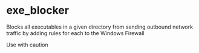# exe_blocker
Blocks all executables in a given directory from sending outbound network traffic by adding rules for each to the Windows Firewall

Use with caution